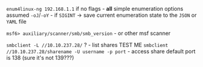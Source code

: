 `enum4linux-ng 192.168.1.1`
if no flags - **all** simple enumeration options assumed
`-oJ`/`-oY` - if `SIGINT` -> save current enumeration state to the `JSON` or `YAML` file

`msf6> auxiliary/scanner/smb/smb_version` - or other msf scanner




`smbclient -L //10.10.237.28/` ? - list shares    TEST ME
`smbclient //10.10.237.28/sharename -U username -p port` - access share
default port is 138 (sure it's not 139???)